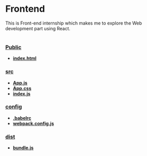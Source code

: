 # Frontend
This is Front-end internship which makes me to explore the Web development part using React.
<br>
</br>

### [Public](https://github.com/suruithijuttupremnath/Frontend/tree/master/public)
- **[index.html](https://github.com/suruithijuttupremnath/Frontend/tree/master/public)**

### [src](https://github.com/suruithijuttupremnath/Frontend/tree/master/src)
- **[App.js](https://github.com/suruithijuttupremnath/Frontend/blob/master/src/App.js)**
- **[App.css](https://github.com/suruithijuttupremnath/Frontend/blob/master/src/App.css)**
- **[index.js](https://github.com/suruithijuttupremnath/Frontend/blob/master/src/index.js)**

### [config](https://github.com/suruithijuttupremnath/Frontend/tree/master/config)
- **[.babelrc](https://github.com/suruithijuttupremnath/Frontend/blob/master/config/.babelrc)**
- **[webpack.config.js](https://github.com/suruithijuttupremnath/Frontend/blob/master/config/webpack.config.js)**

### [dist](https://github.com/suruithijuttupremnath/Frontend/tree/master/dist)
- **[bundle.js](https://github.com/suruithijuttupremnath/Frontend/blob/master/dist/bundle.js)**


